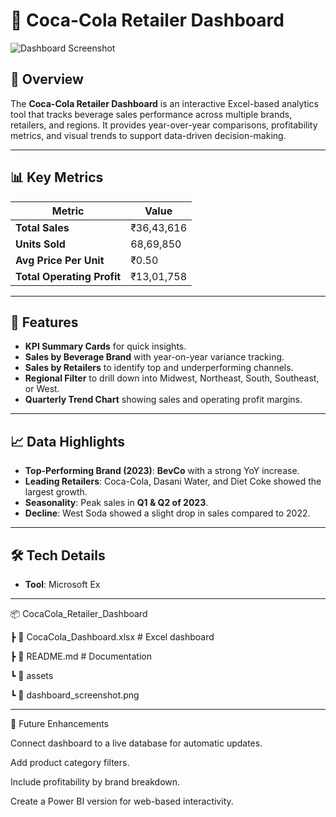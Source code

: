 # 🥤 Coca-Cola Retailer Dashboard

![Dashboard Screenshot](assets/dashboard_screenshot.png)

## 📌 Overview
The **Coca-Cola Retailer Dashboard** is an interactive Excel-based analytics tool that tracks beverage sales performance across multiple brands, retailers, and regions. It provides year-over-year comparisons, profitability metrics, and visual trends to support data-driven decision-making.

---

## 📊 Key Metrics
| Metric                   | Value       |
|--------------------------|-------------|
| **Total Sales**          | ₹36,43,616  |
| **Units Sold**           | 68,69,850   |
| **Avg Price Per Unit**   | ₹0.50       |
| **Total Operating Profit** | ₹13,01,758 |

---

## 📂 Features
- **KPI Summary Cards** for quick insights.
- **Sales by Beverage Brand** with year-on-year variance tracking.
- **Sales by Retailers** to identify top and underperforming channels.
- **Regional Filter** to drill down into Midwest, Northeast, South, Southeast, or West.
- **Quarterly Trend Chart** showing sales and operating profit margins.

---

## 📈 Data Highlights
- **Top-Performing Brand (2023)**: **BevCo** with a strong YoY increase.
- **Leading Retailers**: Coca-Cola, Dasani Water, and Diet Coke showed the largest growth.
- **Seasonality**: Peak sales in **Q1 & Q2 of 2023**.
- **Decline**: West Soda showed a slight drop in sales compared to 2022.

---

## 🛠 Tech Details
- **Tool**: Microsoft Ex

---

📦 CocaCola_Retailer_Dashboard

┣ 📜 CocaCola_Dashboard.xlsx # Excel dashboard

┣ 📜 README.md # Documentation

┗ 📂 assets

┗ 📜 dashboard_screenshot.png


---

📌 Future Enhancements

Connect dashboard to a live database for automatic updates.

Add product category filters.

Include profitability by brand breakdown.

Create a Power BI version for web-based interactivity.
